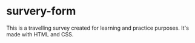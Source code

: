 # survery-form
This is a travelling survey created for learning and practice purposes. It's made with HTML and CSS. 
